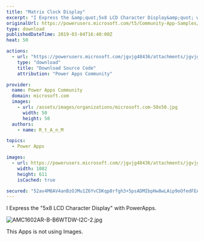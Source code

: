 ```yaml
---
title: "Matrix Clock Display"
excerpt: "I Express the &amp;quot;5x8 LCD Character Display&amp;quot; with PowerApps. This Apps is not using Images."
originalUrl: https://powerusers.microsoft.com/t5/Community-App-Samples/Matrix-Clock-Display/td-p/245961
type: download
publishedDateTime: 2019-03-04T16:40:00Z
heat: 50

actions:
  - url: "https://powerusers.microsoft.com/jgvjg48436/attachments/jgvjg48436/AppFeedbackGallery/119/2/MatrixClockDisplay.msapp"
    type: "download"
    title: "Download Source Code"
    attribution: "Power Apps Community"

provider:
  name: Power Apps Community
  domain: microsoft.com
  images:
    - url: /assets/images/organizations/microsoft.com-50x50.jpg
      width: 50
      height: 50
  authors:
    - name: R_t_A_n_M

topics:
  - Power Apps

images:
  - url: https://powerusers.microsoft.com//jgvjg48436/attachments/jgvjg48436/AppFeedbackGallery/119/1/MatrixClockDisplay.PNG
    width: 1082
    height: 611
    isCached: true

secured: "52av4M8AV4anBzOJMu1Z6YvCDKqp8rfgh3+5psADMIbpHw8wLAip9oOfedFEAUn3UI3VF792aRcPvDNPJktVMxEPYXumaAVNPjQ+aQrMBzaUWLPdgwzANeFkouz1+jsUIypOlV2pGnXcujytXvCA0BmFD5dM5DIQ0qMNGI0BO627vfIkXEmA9EKpIZnmMOxXl+0IyCsJiN+7btDmAm3fqWxftdRzxqmiaZD7DSdG9Nt63VZZitaaF80sUFGHzW5VDrMMwdCyUUBN28/HJ1bnZUIs2MrtiLkDbEEKgyVKQIuKNAObpi7j1YCQ+1x6AqsUB8HldDHKzc13FpskPtYgdlxd8aY2sky4T2NECBrxk/i9OflBmB4pzgTMcgGIpJUGV051c2WKD8bodFuIDSim0g==;Cxm3nYPYxygVGL002DvxDg=="
---
```

<p>I Express the "5x8 LCD Character Display" with PowerApps.</p><p><span class="lia-inline-image-display-wrapper lia-image-align-inline" image-alt="AMC1602AR-B-B6WTDW-I2C-2.jpg" style="width: 400px;"><img src="https://powerusers.microsoft.com/t5/image/serverpage/image-id/54914i1738D4B25901E70F/image-size/medium?v=1.0&amp;px=400" title="AMC1602AR-B-B6WTDW-I2C-2.jpg" alt="AMC1602AR-B-B6WTDW-I2C-2.jpg" li-image-url="https://powerusers.microsoft.com/t5/image/serverpage/image-id/54914i1738D4B25901E70F?v=1.0" li-image-display-id="'54914i1738D4B25901E70F'" li-message-uid="'245961'" li-messages-message-image="true" li-bindable="" class="lia-media-image" tabindex="0" li-bypass-lightbox-when-linked="true" li-use-hover-links="false"></span></p><p>This Apps is not using Images.</p><p>&nbsp;</p>

